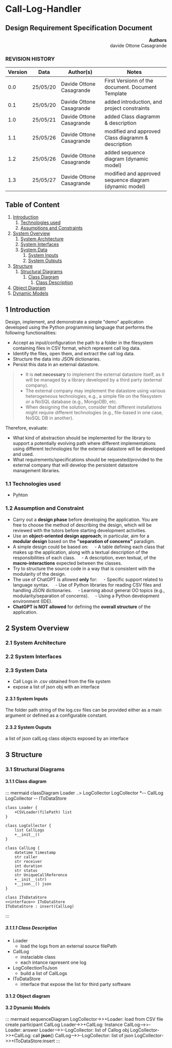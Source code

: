 # Call-Log-Handler

## Design Requirement Specification Document


<div align='right'> <b> Authors </b> <br> davide Ottone Casagrande</div>

### REVISION HISTORY

Version | Data | Author(s)| Notes
---------|------|--------|------
0.0 | 25/05/20 | Davide Ottone Casagrande | First Versionn of the document. Document Template
0.1 | 25/05/20 | Davide Ottone Casagrande | added introduction, and project constraints
1.0 | 25/05/21 | Davide Ottone Casagrande | added Class diagramm & description
1.1 | 25/05/26 | Davide Ottone Casagrande | modified and approved Class diagramm & description
1.2 | 25/05/26 | Davide Ottone Casagrande | added sequence diagram (dynamic model)
1.3 | 25/05/27 | Davide Ottone Casagrande |  modified and approved sequence diagram (dynamic model)

## Table of Content

1. [Introduction](#intro)
    1. [Technologies used](#tech)
    2. [Assumptions and Constraints](#constraints)
2. [System Overview](#system-overview)
    1. [System Architecture](#architecture)
    2. [System Interfaces](#interfaces)
    3. [System Data](#data)
        1. [System Inputs](#inputs)
        2. [System Outputs](#outputs)
3. [Structure](#struct)
    1. [Structural Diagrams](#sd)
        1. [Class Diagram](#cd)
            1. [Class Description](#cd-description)
2. [Object Diagram](#od)
3. [Dynamic Models](#dm)

##  <a name="intro"></a>  1 Introduction
Design, implement, and demonstrate a simple "demo" application developed using the Python programming language that performs the following functionalities:

- Accept as input/configuration the path to a folder in the filesystem containing files in CSV format, which represent call log data.
- Identify the files, open them, and extract the call log data.
- Structure the data into JSON dictionaries.
- Persist this data in an external datastore.

>- It is **not necessary** to implement the external datastore itself, as it will be managed by a library developed by a third party (external company).  
>- The external company may implement the datastore using various heterogeneous technologies, e.g., a simple file on the filesystem or a NoSQL database (e.g., MongoDB), etc.  
>- When designing the solution, consider that different installations might require different technologies (e.g., file-based in one case, NoSQL DB in another).

Therefore, evaluate:
- What kind of abstraction should be implemented for the library to support a potentially evolving path where different implementations using different technologies for the external datastore will be developed and used.
- What requirements/specifications should be requested/provided to the external company that will develop the persistent datastore management libraries.


### <a name="tech"></a> 1.1 Technologies used
- Pyhton

### <a name="constraints"></a> 1.2 Assumption and Constraint 
- Carry out a **design phase** before developing the application. You are free to choose the method of describing the design, which will be reviewed with the tutors before starting development activities.
- Use an **object-oriented design approach**; in particular, aim for a **modular design** based on the **"separation of concerns"** paradigm.
- A simple design could be based on:
    - A table defining each class that makes up the application, along with a textual description of the responsibilities of each class.
    - A description, even textual, of the **macro-interactions** expected between the classes.
- Try to structure the source code in a way that is consistent with the modularity of the design.
- The use of ChatGPT is allowed **only** for:
    - Specific support related to language syntax.
    - Use of Python libraries for reading CSV files and handling JSON dictionaries.
    - Learning about general OO topics (e.g., modularity/separation of concerns).
    - Using a Python development environment (IDE).
- **ChatGPT is NOT allowed** for defining the **overall structure** of the application.   

## <a name="system-overview"></a>  2 System Overview

### <a name="architecture"></a>  2.1 System Architecture

### <a name="interfaces"></a>  2.2 System Interfaces

### <a name="data"></a>  2.3 System Data
- Call Logs in .csv obtained from the file system
- expose a list of json obj with  an interface

#### <a name="inputs"></a>  2.3.1 System Inputs
The folder path string of the log.csv files can be provided either as a main argument or defined as a configurable constant.

#### <a name="outputs"></a>  2.3.2 System Ouputs
a list of json callLog class objects exposed by an interface

## <a name="struct"></a>  3 Structure

### <a name="sd"></a>  3.1 Structural Diagrams

#### <a name="cd"></a>  3.1.1 Class diagram
::: mermaid
classDiagram
    Loader ..> LogCollector
    LogCollector *-- CallLog
    LogCollector -- IToDataStore

    class Loader {
        +CSVLoader(filePath) list
    }

    class LogCollector {
        list CallLogs 
        +__init__()
    }

    class CallLog {
        datetime timestamp
        str caller
        str receiver
        int duration
        str status
        str UniqueCallReference
        +__init__(str)
        +__json__() json
    }

    class IToDataStore
    <<interface>> IToDataStore
    IToDataStore : insert(CallLog)
:::
##### <a name="cd-description"></a>  3.1.1.1 Class Description
- Loader
    - load the logs from an external source  filePath
- CallLog
    - instaciable class
    - each intance rapresent one log
- LogCollectionToJson
    - build a list of CallLogs
- IToDataStore
    - interface that expose the list for third party software

#### <a name="od"></a>  3.1.2 Object diagram

#### <a name="dm"></a>  3.2 Dynamic Models
::: mermaid
sequenceDiagram
LogCollector->>+Loader: load from CSV file
create participant CallLog
Loader->>+CallLog: Instance
CallLog-->>-Loader: answer
Loader-->>-LogCollector: list of Callog obj
LogCollector->>+CallLog: call __json__()
CallLog-->>-LogCollector: list of json 
LogCollector->>+IToDataStore:insert
:::